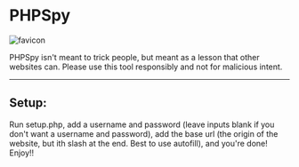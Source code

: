 <h1>PHPSpy</h1>

![favicon](https://github.com/crazystuffofficial/PHPSpy/assets/125907466/f12a3c06-490b-4029-8777-5af0154875fe)


<p>PHPSpy isn't meant to trick people, but meant as a lesson that other websites can. Please use this tool responsibly and not for malicious intent.</p>
<hr>
<h2>Setup:</h2>

Run setup.php, add a username and password (leave inputs blank if you don't want a username and password), add the base url (the origin of the website, but ith slash at the end. Best to use autofill), and you're done! Enjoy!!
<p></p>
